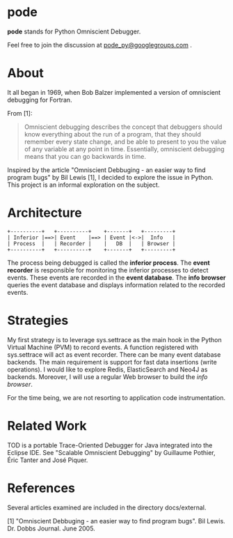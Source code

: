 pode
====

**pode** stands for Python Omniscient Debugger.

Feel free to join the discussion at pode_py@googlegroups.com .

About
=======

It all began in 1969, when Bob Balzer implemented a version of omniscient debugging for Fortran.

From [1]:

> Omniscient debugging describes the concept that debuggers should know everything about the run of a program,
> that they should remember every state change, and be able to present to you the value of any variable at any
> point in time. Essentially, omniscient debugging means that you can go backwards in time.

Inspired by the article "Omniscient Debbuging - an easier way to find program bugs" by Bil Lewis [1],
I decided to explore the issue in Python.
This project is an informal exploration on the subject.



Architecture
============

    +----------+   +----------+    +-------+   +---------+
    | Inferior |==>| Event    |==> | Event |<->|  Info   |
    | Process  |   | Recorder |    |   DB  |   | Browser |
    +----------+   +----------+    +-------+   +---------+

 The process being debugged is called the **inferior process**.
 The **event recorder** is responsible for monitoring the inferior processes to detect events.
 These events are recorded in the **event database**.
 The **info browser** queries the event database and displays information related to the recorded events.


Strategies
==========

My first strategy is to leverage sys.settrace as the main hook in the Python Virtual Machine (PVM) to record events.
A function registered with sys.settrace will act as event recorder.
There can be many event database backends. The main requirement is support for fast data insertions (write operations).
I would like to explore Redis, ElasticSearch and Neo4J as backends.
Moreover, I will use a regular Web browser to build the *info browser*.

For the time being, we are not resorting to application code instrumentation.


Related Work
============

TOD is a portable Trace-Oriented Debugger for Java integrated into the Eclipse IDE.
See "Scalable Omniscient Debugging" by Guillaume Pothier, Éric Tanter and José Piquer.


References
==========

Several articles examined are included in the directory docs/external.

[1] "Omniscient Debbuging - an easier way to find program bugs".
     Bil Lewis. Dr. Dobbs Journal.   June 2005.
